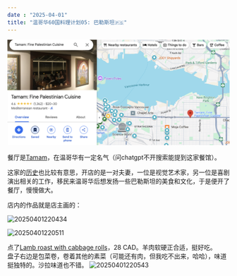 ```yaml
---
date : "2025-04-01"
title: "温哥华60国料理计划05: 巴勒斯坦🇵🇸"
--- 
```


![20250401214933](https://raw.githubusercontent.com/Jiaaming/blogImage/main/pic/20250401214933.png)

餐厅是[Tamam](http://www.tamam.ca/)，在温哥华有一定名气（问chatgpt不开搜索能提到这家餐馆）。     

这家的[历史](https://www.straight.com/food/perspectives-in-place-owners-of-tamam-palestinian-restaurant-use-food-to-celebrate-and-educate)也比较有意思，开店的是一对夫妻，一位是视觉艺术家，另一位是喜剧演出相关的工作，移民来温哥华后想发扬一些巴勒斯坦的美食和文化，于是便开了餐厅，慢慢做大。

店内的作品就是店主画的：

![20250401220434](https://raw.githubusercontent.com/Jiaaming/blogImage/main/pic/20250401220434.png) 

![20250401220511](https://raw.githubusercontent.com/Jiaaming/blogImage/main/pic/20250401220511.png)  

点了[Lamb roast with cabbage rolls](https://www.tamam.ca/testmenu/)，28 CAD。羊肉软硬正合适，挺好吃。  
盘子右边是包菜卷，卷着其他的素菜（可能还有肉，但我吃不出来，哈哈），味道挺独特的。沙拉味道也不错。
![20250401220543](https://raw.githubusercontent.com/Jiaaming/blogImage/main/pic/20250401220543.png)